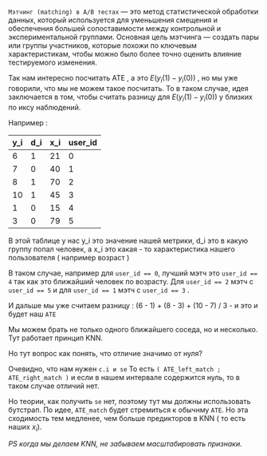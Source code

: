 `Мэтчинг (matching) в A/B тестах` — это метод статистической обработки данных, который используется для уменьшения смещения и обеспечения большей сопоставимости между контрольной и экспериментальной группами. Основная цель мэтчинга — создать пары или группы участников, которые похожи по ключевым характеристикам, чтобы можно было более точно оценить влияние тестируемого изменения.

Так нам интересно посчитать ATE , а это $E(y_i(1) - y_i(0))$ , но мы уже говорили, что мы не можем такое посчитать. То в таком случае, идея заключается в том, чтобы считать разницу для $E(y_i(1) - y_i(0))$ у близких по иксу наблюдений. 

Например : 

| y_i | d_i | x_i | user_id |
| --- | --- | --- | ------- |
| 6   | 1   | 21  | 0       |
| 7   | 0   | 40  | 1       |
| 8   | 1   | 70  | 2       |
| 10  | 1   | 45  | 3       |
| 1   | 0   | 15  | 4       |
| 3   | 0   | 79  | 5       |

В этой таблице у нас y_i это значение нашей метрики, d_i это в какую группу попал человек, а x_i это какая - то характеристика нашего пользователя ( например возраст )

В таком случае, например для `user_id == 0`, лучший мэтч это `user_id == 4` так как это ближайший человек по возрасту. Для `user_id == 2` мэтч с `user_id == 5` и для `user_id == 1` мэтч с `user_id == 3` . 

И дальше мы уже считаем разницу : 
(6 - 1) + (8 - 3) + (10 - 7) / 3 - и это и будет наш `ATE`

Мы можем брать не только одного ближайшего соседа, но и несколько. Тут работает принцип KNN. 

Но тут вопрос как понять, что отличие значимо от нуля? 

Очевидно, что нам нужен `c.i и se`
То есть `( ATE_left_match ; ATE_right_match )` и если в нашем интервале содержится нуль, то в таком случае отличий нет. 

Но теории, как получить `se` нет, поэтому тут мы должны использовать бутстрап. 
По идее, `ATE_match` будет стремиться к обычнму `ATE`. Но эта сходимость тем медленее, чем больше предикторов в KNN ( то есть наших $x_i$). 

*PS когда мы делаем KNN, не забываем масштабировать признаки.*



